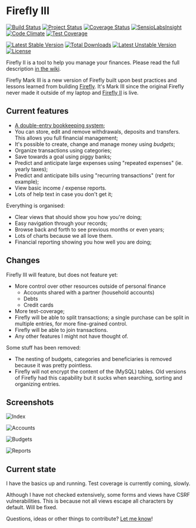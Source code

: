Firefly III
===========

[![Build Status](https://travis-ci.org/JC5/firefly-iii.svg?branch=develop)](https://travis-ci.org/JC5/firefly-iii)
[![Project Status](http://stillmaintained.com/JC5/firefly-iii.png?a=b)](http://stillmaintained.com/JC5/firefly-iii)
[![Coverage Status](https://coveralls.io/repos/JC5/firefly-iii/badge.png?branch=master)](https://coveralls.io/r/JC5/firefly-iii?branch=master)
[![SensioLabsInsight](https://insight.sensiolabs.com/projects/d44c7012-5f50-41ad-add8-8445330e4102/mini.png)](https://insight.sensiolabs.com/projects/d44c7012-5f50-41ad-add8-8445330e4102)
[![Code Climate](https://codeclimate.com/github/JC5/firefly-iii/badges/gpa.svg)](https://codeclimate.com/github/JC5/firefly-iii)
[![Test Coverage](https://codeclimate.com/github/JC5/firefly-iii/badges/coverage.svg)](https://codeclimate.com/github/JC5/firefly-iii)

[![Latest Stable Version](https://poser.pugx.org/grumpydictator/firefly-iii/v/stable.svg)](https://packagist.org/packages/grumpydictator/firefly-iii)
[![Total Downloads](https://poser.pugx.org/grumpydictator/firefly-iii/downloads.svg)](https://packagist.org/packages/grumpydictator/firefly-iii)
[![Latest Unstable Version](https://poser.pugx.org/grumpydictator/firefly-iii/v/unstable.svg)](https://packagist.org/packages/grumpydictator/firefly-iii)
[![License](https://poser.pugx.org/grumpydictator/firefly-iii/license.svg)](https://packagist.org/packages/grumpydictator/firefly-iii)

Firefly II is a tool to help you manage your finances. Please read the full description [in the wiki](https://github.com/JC5/firefly-iii/wiki/full-description).

Firefly Mark III is a new version of Firefly built upon best practices and lessons learned
from building [Firefly](https://github.com/JC5/Firefly). It's Mark III since the original Firefly never made it outside of my
laptop and [Firefly II](https://github.com/JC5/Firefly) is live.

## Current features

- [A double-entry bookkeeping system](http://en.wikipedia.org/wiki/Double-entry_bookkeeping_system);
- You can store, edit and remove withdrawals, deposits and transfers. This allows you full financial management;
- It's possible to create, change and manage money using _budgets_;
- Organize transactions using categories;
- Save towards a goal using piggy banks;
- Predict and anticipate large expenses using "repeated expenses" (ie. yearly taxes);
- Predict and anticipate bills using "recurring transactions" (rent for example);
- View basic income / expense reports.
- Lots of help text in case you don't get it;

Everything is organised:

- Clear views that should show you how you're doing;
- Easy navigation through your records;
- Browse back and forth to see previous months or even years;
- Lots of charts because we all love them.
- Financial reporting showing you how well you are doing;

## Changes

Firefly III will feature, but does not feature yet:


- More control over other resources outside of personal finance
  - Accounts shared with a partner (household accounts)
  - Debts
  - Credit cards
- More test-coverage;
- Firefly will be able to split transactions; a single purchase can be split in multiple entries, for more fine-grained control.
- Firefly will be able to join transactions.
- Any other features I might not have thought of.

Some stuff has been removed:

- The nesting of budgets, categories and beneficiaries is removed because it was pretty pointless.
- Firefly will not encrypt the content of the (MySQL) tables. Old versions of Firefly had this capability but it sucks when searching, sorting and organizing entries.

## Screenshots

![Index](http://i.imgur.com/TkZNIer.png)

![Accounts](http://i.imgur.com/YE8WavP.png)

![Budgets](http://i.imgur.com/Go0M6Nd.png)

![Reports](http://i.imgur.com/EnEIyQI.png)

## Current state
I have the basics up and running. Test coverage is currently coming, slowly.

Although I have not checked extensively, some forms and views have CSRF vulnerabilities. This is because not all
views escape all characters by default. Will be fixed.

Questions, ideas or other things to contribute? [Let me know](https://github.com/JC5/firefly-iii/issues/new)!
